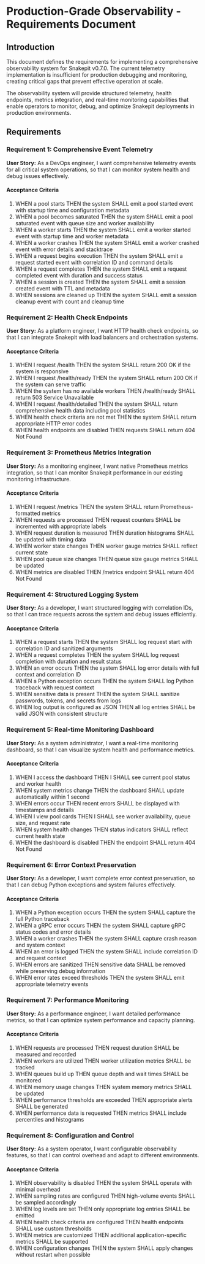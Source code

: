 # Production-Grade Observability - Requirements Document

## Introduction

This document defines the requirements for implementing a comprehensive observability system for Snakepit v0.7.0. The current telemetry implementation is insufficient for production debugging and monitoring, creating critical gaps that prevent effective operation at scale.

The observability system will provide structured telemetry, health endpoints, metrics integration, and real-time monitoring capabilities that enable operators to monitor, debug, and optimize Snakepit deployments in production environments.

## Requirements

### Requirement 1: Comprehensive Event Telemetry

**User Story:** As a DevOps engineer, I want comprehensive telemetry events for all critical system operations, so that I can monitor system health and debug issues effectively.

#### Acceptance Criteria

1. WHEN a pool starts THEN the system SHALL emit a pool started event with startup time and configuration metadata
2. WHEN a pool becomes saturated THEN the system SHALL emit a pool saturated event with queue size and worker availability
3. WHEN a worker starts THEN the system SHALL emit a worker started event with startup time and worker metadata
4. WHEN a worker crashes THEN the system SHALL emit a worker crashed event with error details and stacktrace
5. WHEN a request begins execution THEN the system SHALL emit a request started event with correlation ID and command details
6. WHEN a request completes THEN the system SHALL emit a request completed event with duration and success status
7. WHEN a session is created THEN the system SHALL emit a session created event with TTL and metadata
8. WHEN sessions are cleaned up THEN the system SHALL emit a session cleanup event with count and cleanup time

### Requirement 2: Health Check Endpoints

**User Story:** As a platform engineer, I want HTTP health check endpoints, so that I can integrate Snakepit with load balancers and orchestration systems.

#### Acceptance Criteria

1. WHEN I request /health THEN the system SHALL return 200 OK if the system is responsive
2. WHEN I request /health/ready THEN the system SHALL return 200 OK if the system can serve traffic
3. WHEN the system has no available workers THEN /health/ready SHALL return 503 Service Unavailable
4. WHEN I request /health/detailed THEN the system SHALL return comprehensive health data including pool statistics
5. WHEN health check criteria are not met THEN the system SHALL return appropriate HTTP error codes
6. WHEN health endpoints are disabled THEN requests SHALL return 404 Not Found

### Requirement 3: Prometheus Metrics Integration

**User Story:** As a monitoring engineer, I want native Prometheus metrics integration, so that I can monitor Snakepit performance in our existing monitoring infrastructure.

#### Acceptance Criteria

1. WHEN I request /metrics THEN the system SHALL return Prometheus-formatted metrics
2. WHEN requests are processed THEN request counters SHALL be incremented with appropriate labels
3. WHEN request duration is measured THEN duration histograms SHALL be updated with timing data
4. WHEN worker state changes THEN worker gauge metrics SHALL reflect current state
5. WHEN pool queue size changes THEN queue size gauge metrics SHALL be updated
6. WHEN metrics are disabled THEN /metrics endpoint SHALL return 404 Not Found
### Requirement 4: Structured Logging System

**User Story:** As a developer, I want structured logging with correlation IDs, so that I can trace requests across the system and debug issues efficiently.

#### Acceptance Criteria

1. WHEN a request starts THEN the system SHALL log request start with correlation ID and sanitized arguments
2. WHEN a request completes THEN the system SHALL log request completion with duration and result status
3. WHEN an error occurs THEN the system SHALL log error details with full context and correlation ID
4. WHEN a Python exception occurs THEN the system SHALL log Python traceback with request context
5. WHEN sensitive data is present THEN the system SHALL sanitize passwords, tokens, and secrets from logs
6. WHEN log output is configured as JSON THEN all log entries SHALL be valid JSON with consistent structure

### Requirement 5: Real-time Monitoring Dashboard

**User Story:** As a system administrator, I want a real-time monitoring dashboard, so that I can visualize system health and performance metrics.

#### Acceptance Criteria

1. WHEN I access the dashboard THEN I SHALL see current pool status and worker health
2. WHEN system metrics change THEN the dashboard SHALL update automatically within 1 second
3. WHEN errors occur THEN recent errors SHALL be displayed with timestamps and details
4. WHEN I view pool cards THEN I SHALL see worker availability, queue size, and request rate
5. WHEN system health changes THEN status indicators SHALL reflect current health state
6. WHEN the dashboard is disabled THEN the endpoint SHALL return 404 Not Found

### Requirement 6: Error Context Preservation

**User Story:** As a developer, I want complete error context preservation, so that I can debug Python exceptions and system failures effectively.

#### Acceptance Criteria

1. WHEN a Python exception occurs THEN the system SHALL capture the full Python traceback
2. WHEN a gRPC error occurs THEN the system SHALL capture gRPC status codes and error details
3. WHEN a worker crashes THEN the system SHALL capture crash reason and system context
4. WHEN an error is logged THEN the system SHALL include correlation ID and request context
5. WHEN errors are sanitized THEN sensitive data SHALL be removed while preserving debug information
6. WHEN error rates exceed thresholds THEN the system SHALL emit appropriate telemetry events

### Requirement 7: Performance Monitoring

**User Story:** As a performance engineer, I want detailed performance metrics, so that I can optimize system performance and capacity planning.

#### Acceptance Criteria

1. WHEN requests are processed THEN request duration SHALL be measured and recorded
2. WHEN workers are utilized THEN worker utilization metrics SHALL be tracked
3. WHEN queues build up THEN queue depth and wait times SHALL be monitored
4. WHEN memory usage changes THEN system memory metrics SHALL be updated
5. WHEN performance thresholds are exceeded THEN appropriate alerts SHALL be generated
6. WHEN performance data is requested THEN metrics SHALL include percentiles and histograms

### Requirement 8: Configuration and Control

**User Story:** As a system operator, I want configurable observability features, so that I can control overhead and adapt to different environments.

#### Acceptance Criteria

1. WHEN observability is disabled THEN the system SHALL operate with minimal overhead
2. WHEN sampling rates are configured THEN high-volume events SHALL be sampled accordingly
3. WHEN log levels are set THEN only appropriate log entries SHALL be emitted
4. WHEN health check criteria are configured THEN health endpoints SHALL use custom thresholds
5. WHEN metrics are customized THEN additional application-specific metrics SHALL be supported
6. WHEN configuration changes THEN the system SHALL apply changes without restart when possible